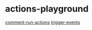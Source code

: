 # actions-playground

[comment-run-actions](https://github.com/marketplace/actions/comment-run-actions)
[trigger-events](https://docs.github.com/pt/actions/using-workflows/events-that-trigger-workflows#issue_comment)

